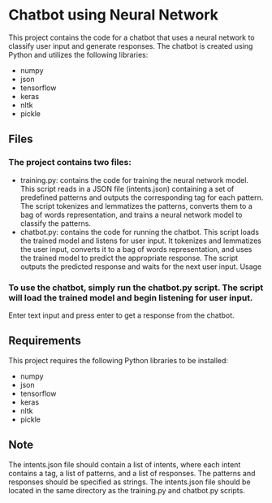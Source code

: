 # Chatbot using Neural Network

This project contains the code for a chatbot that uses a neural network to classify user input and generate responses. The chatbot is created using Python and utilizes the following libraries:

* numpy
* json
* tensorflow
* keras
* nltk
* pickle

## Files

### The project contains two files:

* training.py: 
contains the code for training the neural network model. 
This script reads in a JSON file (intents.json) containing a set of predefined patterns and outputs the corresponding tag for each pattern. 
The script tokenizes and lemmatizes the patterns, converts them to a bag of words representation, and trains a neural network model to classify the patterns.
* chatbot.py: 
contains the code for running the chatbot. This script loads the trained model and listens for user input. It tokenizes and lemmatizes the user input, converts it to a bag of words representation, and uses the trained model to predict the appropriate response. The script outputs the predicted response and waits for the next user input.
Usage

### To use the chatbot, simply run the chatbot.py script. The script will load the trained model and begin listening for user input.
Enter text input and press enter to get a response from the chatbot.

## Requirements

This project requires the following Python libraries to be installed:

* numpy
* json
* tensorflow
* keras
* nltk
* pickle

## Note

The intents.json file should contain a list of intents, where each intent contains a tag, a list of patterns, and a list of responses. The patterns and responses should be specified as strings. 
The intents.json file should be located in the same directory as the training.py and chatbot.py scripts.
